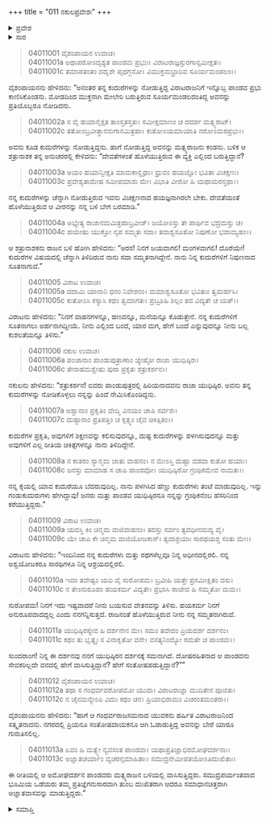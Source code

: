 +++
title = "011 ನಕುಲಪ್ರವೇಶಃ"
+++

<details><summary>ಪ್ರವೇಶ</summary>


।।   ಓಂ ಓಂ ನಮೋ ನಾರಾಯಣಾಯ।।   ಶ್ರೀ ವೇದವ್ಯಾಸಾಯ ನಮಃ ।।

ಶ್ರೀ ಕೃಷ್ಣದ್ವೈಪಾಯನ ವೇದವ್ಯಾಸ ವಿರಚಿತ  

**ಶ್ರೀ ಮಹಾಭಾರತ**

**ವಿರಾಟ ಪರ್ವ**

**ವೈರಾಟ ಪರ್ವ**

**ಅಧ್ಯಾಯ 11**

</details>


<details><summary>ಸಾರ</summary>

ತನ್ನ ಆಸ್ಥಾನವನ್ನು ಪ್ರವೇಶಿಸಿದ ನಕುಲನನ್ನು ಯಾರೆಂದು ರಾಜಾ ವಿರಾಟನು ಪ್ರಶ್ನಿಸಿದುದು (1-5). ನಕುಲ-ವಿರಾಟರ ಸಂಭಾಷಣೆ ಮತ್ತು ನಕುಲನು ವಿರಾಟನ ಕುದುರೆಲಾಯದಲ್ಲಿ ನೇಮಕಗೊಳ್ಳುವುದು (6-13).

</details>


> 04011001 ವೈಶಂಪಾಯನ ಉವಾಚ।  
04011001a ಅಥಾಪರೋಽದೃಶ್ಯತ ಪಾಂಡವಃ ಪ್ರಭುಃ।
	ವಿರಾಟರಾಜ್ಞಸ್ತುರಗಾನ್ಸಮೀಕ್ಷತಃ।  
> 04011001c ತಮಾಪತಂತಂ ದದೃಶೇ ಪೃಥಗ್ಜನೋ।
	ವಿಮುಕ್ತಮಭ್ರಾದಿವ ಸೂರ್ಯಮಂಡಲಂ।।  

ವೈಶಂಪಾಯನನು ಹೇಳಿದನು: “ಅನಂತರ ತನ್ನ ಕುದುರೆಗಳನ್ನು ನೋಡುತ್ತಿದ್ದ ವಿರಾಟರಾಜನಿಗೆ ಇನ್ನೊಬ್ಬ ಪಾಂಡವ ಪ್ರಭು ಕಾಣಿಸಿಕೊಂಡನು. ಮೋಡದಿಂದ ಮುಕ್ತನಾಗಿ ಮೇಲೇರಿ ಬರುತ್ತಿರುವ ಸೂರ್ಯಮಂಡಲದಂತಿದ್ದ ಅವನನ್ನು ಪ್ರತಿಯೊಬ್ಬರೂ ನೋಡಿದನು.

> 04011002a ಸ ವೈ ಹಯಾನೈಕ್ಷತ ತಾಂಸ್ತತಸ್ತತಃ।
	ಸಮೀಕ್ಷಮಾಣಂ ಚ ದದರ್ಶ ಮತ್ಸ್ಯರಾಟ್।  
> 04011002c ತತೋಽಬ್ರವೀತ್ತಾನನುಗಾನಮಿತ್ರಹಾ।
	ಕುತೋಽಯಮಾಯಾತಿ ನರೋಽಮರಪ್ರಭಃ।।  

ಅವನು ಕೂಡ ಕುದುರೆಗಳನ್ನು ನೋಡುತ್ತಿದ್ದನು. ಹಾಗೆ ನೋಡುತ್ತಿದ್ದ ಅವನನ್ನು ಮತ್ಸ್ಯರಾಜನು ಕಂಡನು. ಬಳಿಕ ಆ ಶತ್ರುನಾಶಕ ತನ್ನ ಅನುಚರರಲ್ಲಿ ಕೇಳಿದನು: “ದೇವತೆಗಳಂತೆ ಹೊಳೆಯುತ್ತಿರುವ ಈ ವ್ಯಕ್ತಿ ಎಲ್ಲಿಂದ ಬರುತ್ತಿದ್ದಾನೆ?

> 04011003a ಅಯಂ ಹಯಾನ್ವೀಕ್ಷತಿ ಮಾಮಕಾನ್ದೃಢಂ।
	ಧ್ರುವಂ ಹಯಜ್ಞೋ ಭವಿತಾ ವಿಚಕ್ಷಣಃ।  
> 04011003c ಪ್ರವೇಶ್ಯತಾಮೇಷ ಸಮೀಪಮಾಶು ಮೇ।
	ವಿಭಾತಿ ವೀರೋ ಹಿ ಯಥಾಮರಸ್ತಥಾ।।  

ನನ್ನ ಕುದುರೆಗಳನ್ನು ಚೆನ್ನಾಗಿ ನೋಡುತ್ತಿರುವ ಇವನು ವಿಚಕ್ಷಣನಾದ ಹಯಜ್ಞನಾಗಿರಲೇ ಬೇಕು. ದೇವತೆಯಂತೆ ಹೊಳೆಯುತ್ತಿರುವ ಆ ವೀರನನ್ನು ನನ್ನ ಬಳಿ ಬೇಗ ಬರಮಾಡಿ.”

> 04011004a ಅಭ್ಯೇತ್ಯ ರಾಜಾನಮಮಿತ್ರಹಾಬ್ರವೀಜ್।
	ಜಯೋಽಸ್ತು ತೇ ಪಾರ್ಥಿವ ಭದ್ರಮಸ್ತು ಚ।  
> 04011004c ಹಯೇಷು ಯುಕ್ತೋ ನೃಪ ಸಮ್ಮತಃ ಸದಾ।
	ತವಾಶ್ವಸೂತೋ ನಿಪುಣೋ ಭವಾಮ್ಯಹಂ।।   

ಆ ಶತ್ರುನಾಶಕನು ರಾಜನ ಬಳಿ ಹೋಗಿ ಹೇಳಿದನು: “ಅರಸ! ನಿನಗೆ ಜಯವಾಗಲಿ! ಮಂಗಳವಾಗಲಿ! ದೊರೆಯೇ! ಕುದುರೆಗಳ ವಿಷಯದಲ್ಲಿ ಚೆನ್ನಾಗಿ ತಿಳಿದಿರುವ ನಾನು ಸದಾ ಸಮ್ಮತನಾಗಿದ್ದೇನೆ. ನಾನು ನಿನ್ನ ಕುದುರೆಗಳಿಗೆ ನಿಪುಣನಾದ ಸೂತನಾಗುವೆ.”

> 04011005 ವಿರಾಟ ಉವಾಚ।  
04011005a ದದಾಮಿ ಯಾನಾನಿ ಧನಂ ನಿವೇಶನಂ।
	ಮಮಾಶ್ವಸೂತೋ ಭವಿತುಂ ತ್ವಮರ್ಹಸಿ।  
> 04011005c ಕುತೋಽಸಿ ಕಸ್ಯಾಸಿ ಕಥಂ ತ್ವಮಾಗತಃ।
	ಪ್ರಬ್ರೂಹಿ ಶಿಲ್ಪಂ ತವ ವಿದ್ಯತೇ ಚ ಯತ್।।  

ವಿರಾಟನು ಹೇಳಿದನು: “ನಿನಗೆ ವಾಹನಗಳನ್ನೂ, ಹಣವನ್ನೂ, ಮನೆಯನ್ನೂ ಕೊಡುತ್ತೇನೆ. ನನ್ನ ಕುದುರೆಗಳಿಗೆ ಸೂತನಾಗಲು ಅರ್ಹನಾಗಿದ್ದೀಯೆ. ನೀನು ಎಲ್ಲಿಂದ ಬಂದೆ, ಯಾರ ಮಗ, ಹೇಗೆ ಬಂದೆ ಎನ್ನುವುದನ್ನೂ ನೀನು ಬಲ್ಲ ಕುಶಲತೆಯನ್ನೂ ತಿಳಿಸು.”

> 04011006 ನಕುಲ ಉವಾಚ।  
04011006a ಪಂಚಾನಾಂ ಪಾಂಡುಪುತ್ರಾಣಾಂ ಜ್ಯೇಷ್ಠೋ ರಾಜಾ ಯುಧಿಷ್ಠಿರಃ।  
04011006c ತೇನಾಹಮಶ್ವೇಷು ಪುರಾ ಪ್ರಕೃತಃ ಶತ್ರುಕರ್ಶನ।।

ನಕುಲನು ಹೇಳಿದನು: “ಶತ್ರುಕರ್ಶನ! ಐವರು ಪಾಂಡುಪುತ್ರರಲ್ಲಿ ಹಿರಿಯನಾದವನು ರಾಜಾ ಯುಧಿಷ್ಠಿರ. ಅವನು ತನ್ನ ಕುದುರೆಗಳನ್ನು ನೋಡಿಕೊಳ್ಳಲು ನನ್ನನ್ನು ಹಿಂದೆ ನೇಮಿಸಿಕೊಂಡಿದ್ದನು.

> 04011007a ಅಶ್ವಾನಾಂ ಪ್ರಕೃತಿಂ ವೇದ್ಮಿ ವಿನಯಂ ಚಾಪಿ ಸರ್ವಶಃ।  
04011007c ದುಷ್ಟಾನಾಂ ಪ್ರತಿಪತ್ತಿಂ ಚ ಕೃತ್ಸ್ನಂ ಚೈವ ಚಿಕಿತ್ಸಿತಂ।।

ಕುದುರೆಗಳ ಪ್ರಕೃತಿ, ಅವುಗಳಿಗೆ ಶಿಕ್ಷಣವನ್ನು ಕಲಿಸುವುದನ್ನೂ, ದುಷ್ಟ ಕುದುರೆಗಳನ್ನು ಪಳಗಿಸುವುದನ್ನೂ ಮತ್ತು ಅವುಗಳಿಗೆ ಎಲ್ಲ ರೀತಿಯ ಚಿಕಿತ್ಸೆಗಳನ್ನೂ ನಾನು ತಿಳಿದಿದ್ದೇನೆ.

> 04011008a ನ ಕಾತರಂ ಸ್ಯಾನ್ಮಮ ಜಾತು ವಾಹನಂ।
	ನ ಮೇಽಸ್ತಿ ದುಷ್ಟಾ ವಡವಾ ಕುತೋ ಹಯಾಃ।  
> 04011008c ಜನಸ್ತು ಮಾಮಾಹ ಸ ಚಾಪಿ ಪಾಂಡವೋ।
	ಯುಧಿಷ್ಠಿರೋ ಗ್ರಂಥಿಕಮೇವ ನಾಮತಃ।।  

ನನ್ನ ಕೈಯಲ್ಲಿ ಯಾವ ಕುದುರೆಯೂ ಬೆದರುವುದಿಲ್ಲ. ನಾನು ಪಳಗಿಸಿದ ಹೆಣ್ಣು ಕುದುರೆಗಳು ತಂಟೆ ಮಾಡುವುದಿಲ್ಲ. ಇನ್ನು ಗಂಡುಕುದುರುಗಳು ಹೇಗಿದ್ದಾವು! ಜನರು ಮತ್ತು ಪಾಂಡವ ಯುಧಿಷ್ಠಿರನೂ ನನ್ನನ್ನು ಗ್ರಂಥಿಕನೆಂಬ ಹೆಸರಿನಿಂದ ಕರೆಯುತ್ತಿದ್ದರು.”

> 04011009 ವಿರಾಟ ಉವಾಚ।  
04011009a ಯದಸ್ತಿ ಕಿಂ ಚಿನ್ಮಮ ವಾಜಿವಾಹನಂ।
	ತದಸ್ತು ಸರ್ವಂ ತ್ವದಧೀನಮದ್ಯ ವೈ।  
> 04011009c ಯೇ ಚಾಪಿ ಕೇ ಚಿನ್ಮಮ ವಾಜಿಯೋಜಕಾಸ್।
	ತ್ವದಾಶ್ರಯಾಃ ಸಾರಥಯಶ್ಚ ಸಂತು ಮೇ।।  

ವಿರಾಟನು ಹೇಳಿದನು: “ಇಂದಿನಿಂದ ನನ್ನ ಕುದುರೆಗಳು ಮತ್ತು ರಥಗಳೆಲ್ಲವೂ ನಿನ್ನ ಅಧೀನದಲ್ಲಿರಲಿ. ನನ್ನ ಅಶ್ವಯೋಜಕರೂ ಸಾರಥಿಗಳೂ ನಿನ್ನ ಆಶ್ರಯದಲ್ಲಿರಲಿ.

> 04011010a ಇದಂ ತವೇಷ್ಟಂ ಯದಿ ವೈ ಸುರೋಪಮ।
	ಬ್ರವೀಹಿ ಯತ್ತೇ ಪ್ರಸಮೀಕ್ಷಿತಂ ವಸು।   
> 04011010c ನ ತೇಽನುರೂಪಂ ಹಯಕರ್ಮ ವಿದ್ಯತೇ।
	ಪ್ರಭಾಸಿ ರಾಜೇವ ಹಿ ಸಮ್ಮತೋ ಮಮ।।  

ಸುರೋಪಮ! ನಿನಗೆ ಇದು ಇಷ್ಟವಾದರೆ ನೀನು ಬಯಸುವ ವೇತನವನ್ನು ತಿಳಿಸು. ಹಯಕರ್ಮ ನಿನಗೆ ಅನುರೂಪವಾದದ್ದಲ್ಲ ಎಂದು ನನಗನ್ನಿಸುತ್ತದೆ. ರಾಜನಂತೆ ಹೊಳೆಯುತ್ತಿರುವ ನೀನು ನನ್ನ ಸಮ್ಮತನಾಗಿರುವೆ.

> 04011011a ಯುಧಿಷ್ಠಿರಸ್ಯೇವ ಹಿ ದರ್ಶನೇನ ಮೇ।
	ಸಮಂ ತವೇದಂ ಪ್ರಿಯದರ್ಶ ದರ್ಶನಂ।  
> 04011011c ಕಥಂ ತು ಭೃತ್ಯೈಃ ಸ ವಿನಾಕೃತೋ ವನೇ।
	ವಸತ್ಯನಿಂದ್ಯೋ ರಮತೇ ಚ ಪಾಂಡವಃ।।  

ಸುಂದರಾಂಗ! ನಿನ್ನ ಈ ದರ್ಶನವು ನನಗೆ ಯುಧಿಷ್ಠಿರನ ದರ್ಶನಕ್ಕೆ ಸಮನಾಗಿದೆ. ದೋಷರಹಿತನಾದ ಆ ಪಾಂಡವನು ಸೇವಕರಿಲ್ಲದೇ ವನದಲ್ಲಿ ಹೇಗೆ ವಾಸಿಸುತ್ತಿದ್ದಾನೆ? ಹೇಗೆ ಸಂತೋಷಪಡುತ್ತಿದ್ದಾನೆ?””

> 04011012 ವೈಶಂಪಾಯನ ಉವಾಚ।  
04011012a ತಥಾ ಸ ಗಂಧರ್ವವರೋಪಮೋ ಯುವಾ।
	ವಿರಾಟರಾಜ್ಞಾ ಮುದಿತೇನ ಪೂಜಿತಃ।  
> 04011012c ನ ಚೈನಮನ್ಯೇಽಪಿ ವಿದುಃ ಕಥಂ ಚನ।
	ಪ್ರಿಯಾಭಿರಾಮಂ ವಿಚರಂತಮಂತರಾ।।  

ವೈಶಂಪಾಯನನು ಹೇಳಿದನು: “ಹಾಗೆ ಆ ಗಂಧರ್ವರಾಜಸಮನಾದ ಯುವಕನು ಹರ್ಷಿತ ವಿರಾಟರಾಜನಿಂದ ಸತ್ಕೃತನಾದನು. ನಗರದಲ್ಲಿ ಪ್ರಿಯನೂ ಸಂತೋಷದಾಯಕನೂ ಆಗಿ ಓಡಾಡುತ್ತಿದ್ದ ಅವನನ್ನು ಬೇರೆ ಯಾರೂ ಗುರುತಿಸಲಿಲ್ಲ.

> 04011013a ಏವಂ ಹಿ ಮತ್ಸ್ಯೇ ನ್ಯವಸಂತ ಪಾಂಡವಾ।
	ಯಥಾಪ್ರತಿಜ್ಞಾಭಿರಮೋಘದರ್ಶನಾಃ।  
> 04011013c ಅಜ್ಞಾತಚರ್ಯಾಂ ವ್ಯಚರನ್ಸಮಾಹಿತಾಃ।
	ಸಮುದ್ರನೇಮೀಪತಯೋಽತಿದುಃಖಿತಾಃ।  

ಈ ರೀತಿಯಲ್ಲಿ ಆ ಅಮೋಘದರ್ಶನ ಪಾಂಡವರು ಮತ್ಸ್ಯರಾಜನ ಬಳಿಯಲ್ಲಿ ವಾಸಿಸುತ್ತಿದ್ದರು. ಸಮುದ್ರಪರ್ಯಂತವಾದ ಭೂಮಿಯ ಒಡೆಯರು ತಮ್ಮ ಪ್ರತಿಜ್ಞೆಗನುಸಾರವಾಗಿ ತುಂಬ ದುಃಖಿತರಾಗಿ ಆದರೂ ಸಮಾಧಾನಚಿತ್ತರಾಗಿ ಅಜ್ಞಾತವಾಸವನ್ನು ಮಾಡುತ್ತಿದ್ದರು.”


<details><summary>ಸಮಾಪ್ತಿ</summary>


ಇತಿ ಶ್ರೀಮಹಾಭಾರತೇ ವಿರಾಟಪರ್ವಣಿ ವೈರಾಟಪರ್ವಣಿ ಪುರಪ್ರವೇಶೇ ನಕುಲಪ್ರವೇಶೋ ನಾಮ ಏಕಾದಶೋಽಧ್ಯಾಯಃ।।  
ಇದು ಶ್ರೀ ಮಹಾಭಾರತದ ವಿರಾಟಪರ್ವದಲ್ಲಿ ವೈರಾಟಪರ್ವದಲ್ಲಿ ಪುರಪ್ರವೇಶದಲ್ಲಿ ನಕುಲಪ್ರವೇಶವೆನ್ನುವ ಹನ್ನೊಂದನೆಯ ಅಧ್ಯಾಯವು.


</details>
